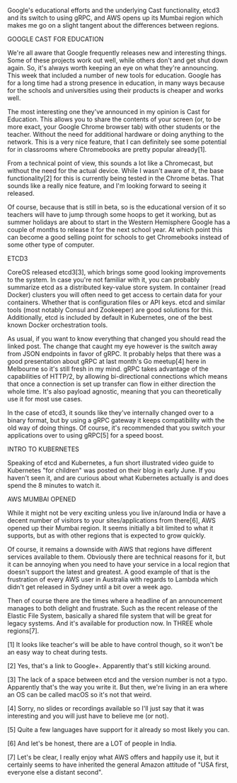 Google's educational efforts and the underlying Cast functionality, etcd3 and its switch to using gRPC, and AWS opens up its Mumbai region which makes me go on a slight tangent about the differences between regions.



GOOGLE CAST FOR EDUCATION


We're all aware that Google frequently releases new and interesting things. Some of these projects work out well, while others don't and get shut down again. So, it's always worth keeping an eye on what they're announcing. This week that included a number of new tools for education. Google has for a long time had a strong presence in education, in many ways because for the schools and universities using their products is cheaper and works well.

The most interesting one they've announced in my opinion is Cast for Education. This allows you to share the contents of your screen (or, to be more exact, your Google Chrome browser tab) with other students or the teacher. Without the need for additional hardware or doing anything to the network. This is a very nice feature, that I can definitely see some potential for in classrooms where Chromebooks are pretty popular already[1].

From a technical point of view, this sounds a lot like a Chromecast, but without the need for the actual device. While I wasn't aware of it, the base functionality[2] for this is currently being tested in the Chrome betas. That sounds like a really nice feature, and I'm looking forward to seeing it released.

Of course, because that is still in beta, so is the educational version of it so teachers will have to jump through some hoops to get it working, but as summer holidays are about to start in the Western Hemisphere Google has a couple of months to release it for the next school year. At which point this can become a good selling point for schools to get Chromebooks instead of some other type of computer.



ETCD3


CoreOS released etcd3[3], which brings some good looking improvements to the system. In case you're not familiar with it, you can probably summarize etcd as a distributed key-value store system. In container (read Docker) clusters you will often need to get access to certain data for your containers. Whether that is configuration files or API keys. etcd and similar tools (most notably Consul and Zookeeper) are good solutions for this. Additionally, etcd is included by default in Kubernetes, one of the best known Docker orchestration tools.

As usual, if you want to know everything that changed you should read the linked post. The change that caught my eye however is the switch away from JSON endpoints in favor of gRPC. It probably helps that there was a good presentation about gRPC at last month's Go meetup[4] here in Melbourne so it's still fresh in my mind. gRPC takes advantage of the capabilities of HTTP/2, by allowing bi-directional connections which means that once a connection is set up transfer can flow in either direction the whole time. It's also payload agnostic, meaning that you can theoretically use it for most use cases.

In the case of etcd3, it sounds like they've internally changed over to a binary format, but by using a gRPC gateway it keeps compatibility with the old way of doing things. Of course, it's recommended that you switch your applications over to using gRPC[5] for a speed boost.



INTRO TO KUBERNETES


Speaking of etcd and Kubernetes, a fun short illustrated video guide to Kubernetes "for children" was posted on their blog in early June. If you haven't seen it, and are curious about what Kubernetes actually is and does spend the 8 minutes to watch it.



AWS MUMBAI OPENED


While it might not be very exciting unless you live in/around India or have a decent number of visitors to your sites/applications from there[6], AWS opened up their Mumbai region. It seems initially a bit limited to what it supports, but as with other regions that is expected to grow quickly.

Of course, it remains a downside with AWS that regions have different services available to them. Obviously there are technical reasons for it, but it can be annoying when you need to have your service in a local region that doesn't support the latest and greatest. A good example of that is the frustration of every AWS user in Australia with regards to Lambda which didn't get released in Sydney until a bit over a week ago.

Then of course there are the times where a headline of an announcement manages to both delight and frustrate. Such as the recent release of the Elastic File System, basically a shared file system that will be great for legacy systems. And it's available for production now. In THREE whole regions[7].

[1] It looks like teacher's will be able to have control though, so it won't be an easy way to cheat during tests.

[2] Yes, that's a link to Google+. Apparently that's still kicking around.

[3] The lack of a space between etcd and the version number is not a typo. Apparently that's the way you write it. But then, we're living in an era where an OS can be called macOS so it's not that weird.

[4] Sorry, no slides or recordings available so I'll just say that it was interesting and you will just have to believe me (or not).

[5] Quite a few languages have support for it already so most likely you can.

[6] And let's be honest, there are a LOT of people in India.

[7] Let's be clear, I really enjoy what AWS offers and happily use it, but it certainly seems to have inherited the general Amazon attitude of "USA first, everyone else a distant second".
